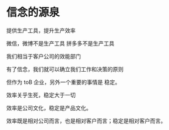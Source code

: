 # 信念的源泉

提供生产工具，提升生产效率

微信，微博不是生产工具
拼多多不是生产工具

我们相当于客户公司的效能部门

有了信念，我们就可以确立我们工作和决策的原则

但作为 toB 企业，另外一个重要的事情是 稳定。

效率关乎生死，稳定大于一切

效率是公司文化，稳定是产品文化。

效率既是相对公司而言，也是相对客户而言；稳定是相对客户而言。

